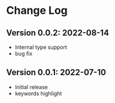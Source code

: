 # Change Log



## Version 0.0.2: 2022-08-14

- Internal type support
- bug fix



## Version 0.0.1: 2022-07-10

- Initial release
- keywords highlight